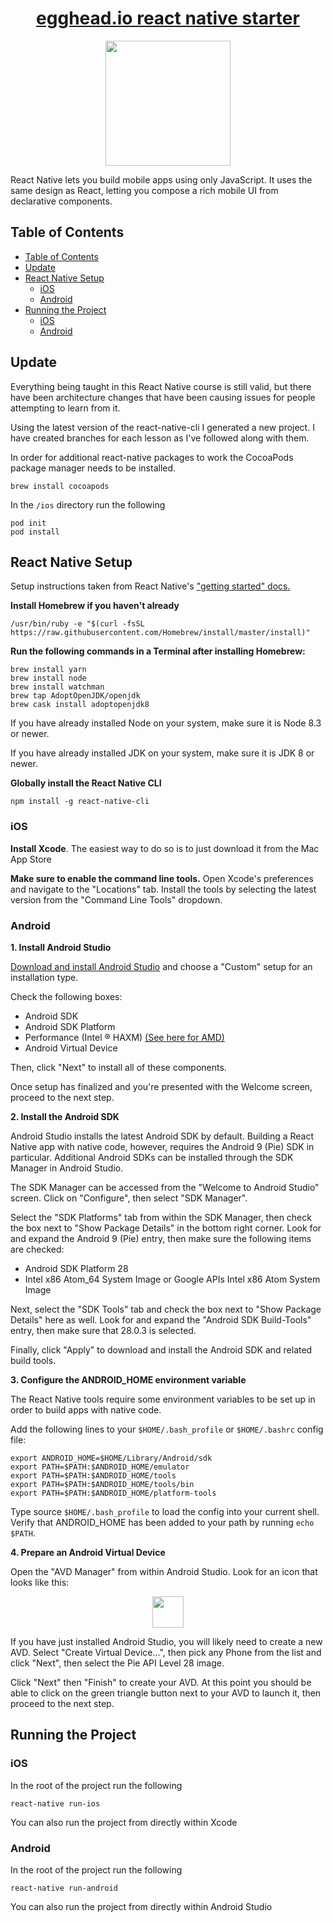 <h1 align="center"><a href="https://egghead.io/browse/frameworks/react-native">egghead.io react native starter</a></h1>
<p align="center">
    <img src="https://d2eip9sf3oo6c2.cloudfront.net/series/square_covers/000/000/242/full/EGH_ReactTakeoutbox_.png" width="200">
</p>

React Native lets you build mobile apps using only JavaScript. It uses the same design as React, letting you compose a rich mobile UI from declarative components.

## Table of Contents
- [Table of Contents](#table-of-contents)
- [Update](#update)
- [React Native Setup](#react-native-setup)
  - [iOS](#ios)
  - [Android](#android)
- [Running the Project](#running-the-project)
  - [iOS](#ios-1)
  - [Android](#android-1)

## Update
Everything being taught in this React Native course is still valid, but there have been architecture changes that have been causing issues for people attempting to learn from it. 

Using the latest version of the react-native-cli I generated a new project. I have created branches for each lesson as I've followed along with them. 

In order for additional react-native packages to work the CocoaPods package manager needs to be installed. 
```
brew install cocoapods
```

In the `/ios` directory run the following
```
pod init
pod install
```

## React Native Setup
Setup instructions taken from React Native's ["getting started" docs.](https://facebook.github.io/react-native/docs/getting-started)

**Install Homebrew if you haven't already**
```
/usr/bin/ruby -e "$(curl -fsSL https://raw.githubusercontent.com/Homebrew/install/master/install)"
```

**Run the following commands in a Terminal after installing Homebrew:**
```
brew install yarn
brew install node
brew install watchman
brew tap AdoptOpenJDK/openjdk
brew cask install adoptopenjdk8
```
If you have already installed Node on your system, make sure it is Node 8.3 or newer.

If you have already installed JDK on your system, make sure it is JDK 8 or newer.

**Globally install the React Native CLI** 
```
npm install -g react-native-cli
```

### iOS
**Install Xcode**. The easiest way to do so is to just download it from the Mac App Store

**Make sure to enable the command line tools.** Open Xcode's preferences and navigate to the "Locations" tab. Install the tools by selecting the latest version from the "Command Line Tools" dropdown. 

### Android
**1. Install Android Studio**

[Download and install Android Studio](https://developer.android.com/studio/index.html) and choose a "Custom" setup for an installation type. 

Check the following boxes:
- Android SDK
- Android SDK Platform
- Performance (Intel ® HAXM) [(See here for AMD)](https://android-developers.googleblog.com/2018/07/android-emulator-amd-processor-hyper-v.html)
- Android Virtual Device

Then, click "Next" to install all of these components.


Once setup has finalized and you're presented with the Welcome screen, proceed to the next step.

**2. Install the Android SDK**
   
Android Studio installs the latest Android SDK by default. Building a React Native app with native code, however, requires the Android 9 (Pie) SDK in particular. Additional Android SDKs can be installed through the SDK Manager in Android Studio.

The SDK Manager can be accessed from the "Welcome to Android Studio" screen. Click on "Configure", then select "SDK Manager".

Select the "SDK Platforms" tab from within the SDK Manager, then check the box next to "Show Package Details" in the bottom right corner. Look for and expand the Android 9 (Pie) entry, then make sure the following items are checked:

- Android SDK Platform 28
- Intel x86 Atom_64 System Image or Google APIs Intel x86 Atom System Image

Next, select the "SDK Tools" tab and check the box next to "Show Package Details" here as well. Look for and expand the "Android SDK Build-Tools" entry, then make sure that 28.0.3 is selected.

Finally, click "Apply" to download and install the Android SDK and related build tools.

**3. Configure the ANDROID_HOME environment variable**

The React Native tools require some environment variables to be set up in order to build apps with native code.

Add the following lines to your `$HOME/.bash_profile` or `$HOME/.bashrc` config file:

```
export ANDROID_HOME=$HOME/Library/Android/sdk
export PATH=$PATH:$ANDROID_HOME/emulator
export PATH=$PATH:$ANDROID_HOME/tools
export PATH=$PATH:$ANDROID_HOME/tools/bin
export PATH=$PATH:$ANDROID_HOME/platform-tools
```

Type source `$HOME/.bash_profile` to load the config into your current shell. Verify that ANDROID_HOME has been added to your path by running `echo $PATH`.

**4. Prepare an Android Virtual Device**

Open the "AVD Manager" from within Android Studio. Look for an icon that looks like this:

<p align="center">
    <img width="50" src="https://facebook.github.io/react-native/docs/assets/GettingStartedAndroidStudioAVD.png"/>
</p>

If you have just installed Android Studio, you will likely need to create a new AVD. Select "Create Virtual Device...", then pick any Phone from the list and click "Next", then select the Pie API Level 28 image.

Click "Next" then "Finish" to create your AVD. At this point you should be able to click on the green triangle button next to your AVD to launch it, then proceed to the next step.

## Running the Project
### iOS
In the root of the project run the following
```
react-native run-ios
```

You can also run the project from directly within Xcode

### Android
In the root of the project run the following
```
react-native run-android
```

You can also run the project from directly within Android Studio
